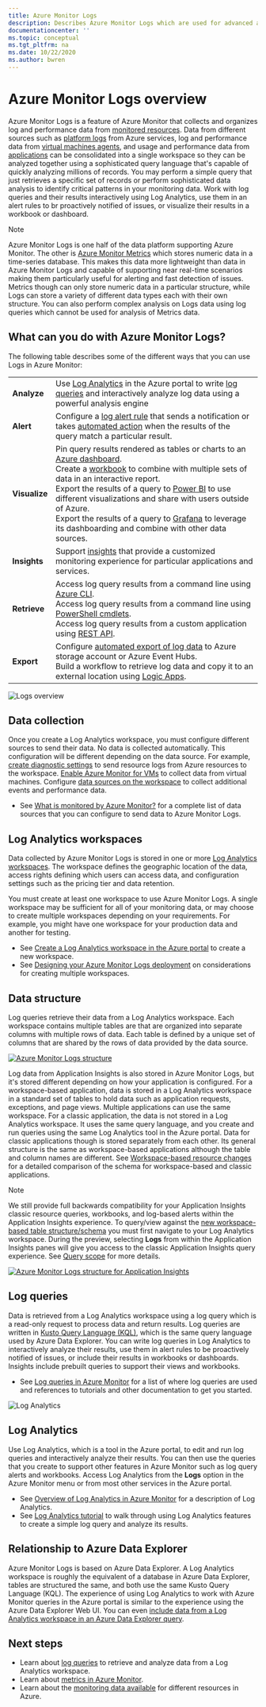 ```yaml
---
title: Azure Monitor Logs
description: Describes Azure Monitor Logs which are used for advanced analysis of monitoring data.
documentationcenter: ''
ms.topic: conceptual
ms.tgt_pltfrm: na
ms.date: 10/22/2020
ms.author: bwren
---
```


# Azure Monitor Logs overview
Azure Monitor Logs is a feature of Azure Monitor that collects and organizes log and performance data from [monitored resources](../monitor-reference.md). Data from different sources such as [platform logs](platform-logs-overview.md) from Azure services, log and performance data from [virtual machines agents](agents-overview.md), and usage and performance data from [applications](../app/app-insights-overview.md) can be consolidated into a single workspace so they can be analyzed together using a sophisticated query language that's capable of quickly analyzing millions of records. You may perform a simple query that just retrieves a specific set of records or perform sophisticated data analysis to identify critical patterns in your monitoring data. Work with log queries and their results interactively using Log Analytics, use them in an alert rules to br proactively notified of issues, or visualize their results in a workbook or dashboard.

> [!NOTE]
> Azure Monitor Logs is one half of the data platform supporting Azure Monitor. The other is [Azure Monitor Metrics](data-platform-metrics.md) which stores numeric data in a time-series database. This makes this data more lightweight than data in Azure Monitor Logs and capable of supporting near real-time scenarios making them particularly useful for alerting and fast detection of issues. Metrics though can only store numeric data in a particular structure, while Logs can store a variety of different data types each with their own structure. You can also perform complex analysis on Logs data using log queries which cannot be used for analysis of Metrics data.


## What can you do with Azure Monitor Logs?
The following table describes some of the different ways that you can use Logs in Azure Monitor:

|  |  |
|:---|:---|
| **Analyze** | Use [Log Analytics](../log-query/log-analytics-tutorial.md) in the Azure portal to write [log queries](../log-query/log-query-overview.md) and interactively analyze log data using a powerful analysis engine |
| **Alert** | Configure a [log alert rule](alerts-log.md) that sends a notification or takes [automated action](action-groups.md) when the results of the query match a particular result. |
| **Visualize** | Pin query results rendered as tables or charts to an [Azure dashboard](../../azure-portal/azure-portal-dashboards.md).<br>Create a [workbook](./workbooks-overview.md) to combine with multiple sets of data in an interactive report. <br>Export the results of a query to [Power BI](powerbi.md) to use different visualizations and share with users outside of Azure.<br>Export the results of a query to [Grafana](grafana-plugin.md) to leverage its dashboarding and combine with other data sources.|
| **Insights** | Support [insights](../monitor-reference.md#insights-and-core-solutions) that provide a customized monitoring experience for particular applications and services.  |
| **Retrieve** | Access log query results from a command line using [Azure CLI](/cli/azure/ext/log-analytics/monitor/log-analytics).<br>Access log query results from a command line using [PowerShell cmdlets](/powershell/module/az.operationalinsights).<br>Access log query results from a custom application using [REST API](https://dev.loganalytics.io/). |
| **Export** | Configure [automated export of log data](logs-data-export.md) to Azure storage account or Azure Event Hubs.<br>Build a workflow to retrieve log data and copy it to an external location using [Logic Apps](logicapp-flow-connector.md). |

![Logs overview](media/data-platform-logs/logs-overview.png)


## Data collection
Once you create a Log Analytics workspace, you must configure different sources to send their data. No data is collected automatically. This configuration will be different depending on the data source. For example, [create diagnostic settings](diagnostic-settings.md) to send resource logs from Azure resources to the workspace. [Enable Azure Monitor for VMs](../insights/vminsights-enable-overview.md) to collect data from virtual machines. Configure [data sources on the workspace](data-sources.md) to collect additional events and performance data.

- See [What is monitored by Azure Monitor?](../monitor-reference.md) for a complete list of data sources that you can configure to send data to Azure Monitor Logs.


## Log Analytics workspaces
Data collected by Azure Monitor Logs is stored in one or more [Log Analytics workspaces](./design-logs-deployment.md). The workspace defines the geographic location of the data, access rights defining which users can access data, and configuration settings such as the pricing tier and data retention.  

You must create at least one workspace to use Azure Monitor Logs. A single workspace may be sufficient for all of your monitoring data, or may choose to create multiple workspaces depending on your requirements. For example, you might have one workspace for your production data and another for testing. 

- See [Create a Log Analytics workspace in the Azure portal](../learn/quick-create-workspace.md) to create a new workspace.
- See [Designing your Azure Monitor Logs deployment](design-logs-deployment.md) on considerations for creating multiple workspaces.

## Data structure
Log queries retrieve their data from a Log Analytics workspace. Each workspace contains multiple tables are that are organized into separate columns with multiple rows of data. Each table is defined by a unique set of columns that are shared by the rows of data provided by the data source. 

[![Azure Monitor Logs structure](media/data-platform-logs/logs-structure.png)](media/data-platform-logs/logs-structure.png#lightbox)


Log data from Application Insights is also stored in Azure Monitor Logs, but it's stored different depending on how your application is configured. For a workspace-based application, data is stored in a Log Analytics workspace in a standard set of tables to hold data such as application requests, exceptions, and page views. Multiple applications can use the same workspace. For a classic application, the data is not stored in a Log Analytics workspace. It uses the same query language, and you create and run queries using the same Log Analytics tool in the Azure portal. Data for classic applications though is stored separately from each other. Its general structure is the same as workspace-based applications although the table and column names are different. See [Workspace-based resource changes](../app/apm-tables.md) for a detailed comparison of the schema for workspace-based and classic applications.


> [!NOTE]
> We still provide full backwards compatibility for your Application Insights classic resource queries, workbooks, and log-based alerts within the Application Insights experience. To query/view against the [new workspace-based table structure/schema](../app/apm-tables.md) you must first navigate to your Log Analytics workspace. During the preview, selecting **Logs** from within the Application Insights panes will give you access to the classic Application Insights query experience. See [Query scope](../log-query/scope.md) for more details.


[![Azure Monitor Logs structure for Application Insights](media/data-platform-logs/logs-structure-ai.png)](media/data-platform-logs/logs-structure-ai.png#lightbox)


## Log queries
Data is retrieved from a Log Analytics workspace using a log query which is a read-only request to process data and return results. Log queries are written in [Kusto Query Language (KQL)](/azure/data-explorer/kusto/query/), which is the same query language used by Azure Data Explorer. You can write log queries in Log Analytics to interactively analyze their results, use them in alert rules to be proactively notified of issues, or include their results in workbooks or dashboards. Insights include prebuilt queries to support their views and workbooks.

- See [Log queries in Azure Monitor](log-query/../../log-query/log-query-overview.md) for a list of where log queries are used and references to tutorials and other documentation to get you started.

![Log Analytics](media/data-platform-logs/log-analytics.png)

## Log Analytics
Use Log Analytics, which is a tool in the Azure portal, to edit and run log queries and interactively analyze their results. You can then use the queries that you create to support other features in Azure Monitor such as log query alerts and workbooks. Access Log Analytics from the **Logs** option in the Azure Monitor menu or from most other services in the Azure portal.

- See [Overview of Log Analytics in Azure Monitor](../log-query/log-analytics-overview.md) for a description of Log Analytics. 
- See [Log Analytics tutorial](../log-query/log-analytics-tutorial.md) to walk through using Log Analytics features to create a simple log query and analyze its results.



## Relationship to Azure Data Explorer
Azure Monitor Logs is based on Azure Data Explorer. A Log Analytics workspace is roughly the equivalent of a database in Azure Data Explorer, tables are structured the same, and both use the same Kusto Query Language (KQL). The experience of using Log Analytics to work with Azure Monitor queries in the Azure portal is similar to the experience using the Azure Data Explorer Web UI. You can even [include data from a Log Analytics workspace in an Azure Data Explorer query](/azure/data-explorer/query-monitor-data). 


## Next steps

- Learn about [log queries](../log-query/log-query-overview.md) to retrieve and analyze data from a Log Analytics workspace.
- Learn about [metrics in Azure Monitor](data-platform-metrics.md).
- Learn about the [monitoring data available](data-sources.md) for different resources in Azure.
